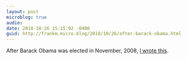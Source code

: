 ```yaml
---
layout: post
microblog: true
audio: 
date: 2018-10-26 15:15:02 -0400
guid: http://frankm.micro.blog/2018/10/26/after-barack-obama.html
---
```

After Barack Obama was elected in November, 2008, [I wrote this](https://fjmnotes.com/2008/11/08/history-made/). 
